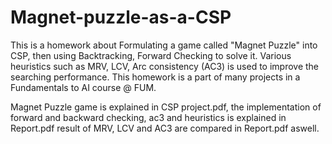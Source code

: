 # Magnet-puzzle-as-a-CSP
This is a homework about Formulating a game called "Magnet Puzzle" into CSP, then using Backtracking, Forward Checking to solve it. Various heuristics such as MRV, LCV, Arc consistency (AC3) is used to improve the searching performance. This homework is a part of many projects in a Fundamentals to AI course @ FUM.

Magnet Puzzle game is explained in CSP project.pdf, the implementation of forward and backward checking, ac3 and heuristics is 
explained in Report.pdf
result of MRV, LCV and AC3 are compared in Report.pdf aswell.
